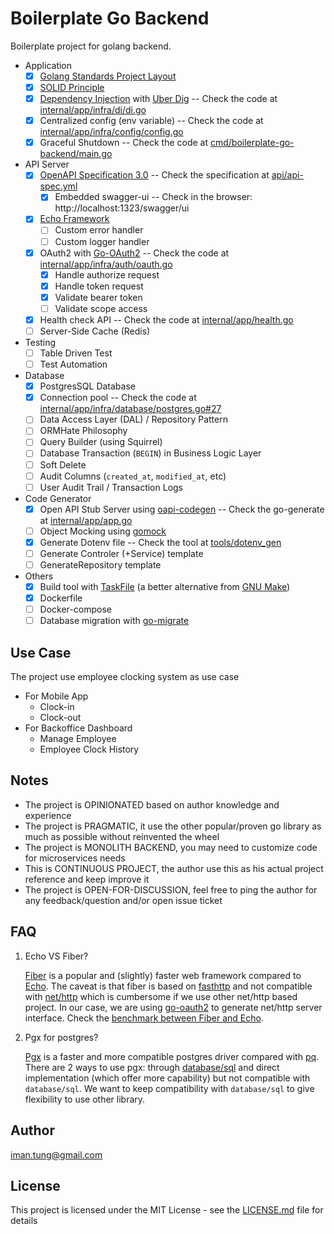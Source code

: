 # Boilerplate Go Backend

Boilerplate project for golang backend. 

- Application
    - [x] [Golang Standards Project Layout](https://github.com/golang-standards/project-layout)
    - [x] [SOLID Principle](https://en.wikipedia.org/wiki/SOLID)
    - [x] [Dependency Injection](https://en.wikipedia.org/wiki/Dependency_injection) with [Uber Dig](https://github.com/uber-go/dig) -- Check the code at [internal/app/infra/di/di.go](internal/app/infra/di/di.go)
    - [x] Centralized config (env variable) -- Check the code at [internal/app/infra/config/config.go](internal/app/infra/config/config.go)
    - [x] Graceful Shutdown -- Check the code at [cmd/boilerplate-go-backend/main.go](cmd/boilerplate-go-backend/main.go)
- API Server
    - [x] [OpenAPI Specification 3.0](https://swagger.io/resources/open-api/) -- Check the specification at [api/api-spec.yml](api/api-spec.yml)
      - [x] Embedded swagger-ui -- Check in the browser: http://localhost:1323/swagger/ui
    - [x] [Echo Framework](https://echo.labstack.com/)
      - [ ] Custom error handler
      - [ ] Custom logger handler
    - [x] OAuth2 with [Go-OAuth2](https://github.com/go-oauth2/oauth2) -- Check the code at [internal/app/infra/auth/oauth.go](internal/app/infra/auth/oauth.go)
      - [x] Handle authorize request
      - [x] Handle token request
      - [x] Validate bearer token
      - [ ] Validate scope access
    - [x] Health check API -- Check the code at [internal/app/health.go](internal/app/health.go)
    - [ ] Server-Side Cache (Redis)
- Testing
    - [ ] Table Driven Test
    - [ ] Test Automation
- Database
    - [x] PostgresSQL Database
    - [x] Connection pool -- Check the code at [internal/app/infra/database/postgres.go#27](internal/app/infra/database/postgres.go#27)
    - [ ] Data Access Layer (DAL) / Repository Pattern
    - [ ] ORMHate Philosophy
    - [ ] Query Builder (using Squirrel)
    - [ ] Database Transaction (`BEGIN`) in Business Logic Layer
    - [ ] Soft Delete
    - [ ] Audit Columns (`created_at`, `modified_at`, etc)
    - [ ] User Audit Trail / Transaction Logs
- Code Generator
    - [x] Open API Stub Server using [oapi-codegen](github.com/deepmap/oapi-codegen) -- Check the go-generate at [internal/app/app.go](internal/app/app.go) 
    - [ ] Object Mocking using [gomock](https://github.com/uber-go/mock)
    - [x] Generate Dotenv file -- Check the tool at [tools/dotenv_gen](tools/dotenv_gen/README.md)
    - [ ] Generate Controler (+Service) template
    - [ ] GenerateRepository template
- Others
    - [x] Build tool with [TaskFile](https://taskfile.dev/) (a better alternative from [GNU Make](https://www.gnu.org/software/make/))
    - [x] Dockerfile 
    - [ ] Docker-compose
    - [ ] Database migration with [go-migrate](https://github.com/golang-migrate/migrate)

## Use Case

The project use employee clocking system as use case
- For Mobile App 
    - Clock-in
    - Clock-out
- For Backoffice Dashboard
    - Manage Employee
    - Employee Clock History

## Notes 

- The project is OPINIONATED based on author knowledge and experience
- The project is PRAGMATIC, it use the other popular/proven go library as much as possible without reinvented the wheel
- The project is MONOLITH BACKEND, you may need to customize code for microservices needs
- This is CONTINUOUS PROJECT, the author use this as his actual project reference and keep improve it
- The project is OPEN-FOR-DISCUSSION, feel free to ping the author for any feedback/question and/or open issue ticket

## FAQ

1. Echo VS Fiber? 

    [Fiber](https://github.com/gofiber/fiber) is a popular and (slightly) faster web framework compared to [Echo](https://echo.labstack.com/). The caveat is that fiber is based on [fasthttp](https://github.com/valyala/fasthttp) and not compatible with [net/http](https://pkg.go.dev/net/http) which is cumbersome if we use other net/http based project. In our case, we are using [go-oauth2](https://github.com/go-oauth2/oauth2) to generate net/http server interface. Check the [benchmark between Fiber and Echo](https://medium.com/deno-the-complete-reference/go-gin-vs-fiber-vs-echo-how-much-performance-difference-is-really-there-for-a-real-world-use-1ed29d6a3e4d).

2. Pgx for postgres? 

    [Pgx](https://github.com/jackc/pgx) is a faster and more compatible postgres driver compared with [pq](https://github.com/lib/pq). There are 2 ways to use pgx: through [database/sql](https://pkg.go.dev/database/sql) and direct implementation (which offer more capability) but not compatible with `database/sql`. We want to keep compatibility with `database/sql` to give flexibility to use other library.

## Author

<iman.tung@gmail.com>


## License

This project is licensed under the MIT License - see the [LICENSE.md](LICENSE.md) file for details